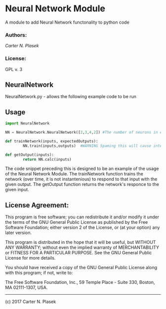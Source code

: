 # Neural Network Module

A module to add Neural Network functonality to python code

### Authors:

*Carter N. Plasek*

### License:

GPL v. 3

## NeuralNetwork
NeuralNetwork.py - allows the following example code to be run

## Usage

```python
import NeuralNetwork

NN = NeuralNetwork.NeuralNetwork([2,3,4,2]) #The number of neurons in each of the layers

def trainNetwork(inputs, expectedOutputs):
        NN.train(inputs,outputs)  #WARNING Spaming this will cause intense lag!

def getOutput(inputs):
        return NN.calc(inputs)
```

The code snippet preceding this is designed to be an example of the usage of the Neural Network Module.
The trainNetwork function trains the network (over time, it is not instantenious) to respond to that input 
with the given output. The getOutput function returns the network's responce to the given input.

## License Agreement:

This program is free software; you can redistribute it and/or modify it under
the terms of the GNU General Public License as published by the Free Software
Foundation; either version 2 of the License, or (at your option) any later
version.

This program is distributed in the hope that it will be useful, but WITHOUT
ANY WARRANTY; without even the implied warranty of MERCHANTABILITY or FITNESS
FOR A PARTICULAR PURPOSE. See the GNU General Public License for more details.

You should have received a copy of the GNU General Public License along with
this program; if not, write to:

 The Free Software Foundation, Inc.,
 59 Temple Place - Suite 330,
 Boston, MA  02111-1307, USA.

---

(c) 2017 Carter N. Plasek
